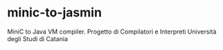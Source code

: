 # minic-to-jasmin
MiniC to Java VM compiler. Progetto di Compilatori e Interpreti Università degli Studi di Catania
